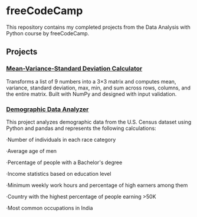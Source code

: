 # freeCodeCamp

This repository contains my completed projects from the Data Analysis with Python course by freeCodeCamp.

## Projects

### [Mean-Variance-Standard Deviation Calculator](https://github.com/ulyanafrolova/freeCodeCamp/blob/main/mean_var_std.py)

Transforms a list of 9 numbers into a 3×3 matrix and computes mean, variance, standard deviation, max, min, and sum across rows, columns, and the entire matrix. Built with NumPy and designed with input validation.

### [Demographic Data Analyzer]()

This project analyzes demographic data from the U.S. Census dataset using Python and pandas and represents the following calculations:

·Number of individuals in each race category

·Average age of men

·Percentage of people with a Bachelor's degree

·Income statistics based on education level

·Minimum weekly work hours and percentage of high earners among them

·Country with the highest percentage of people earning >50K

·Most common occupations in India
